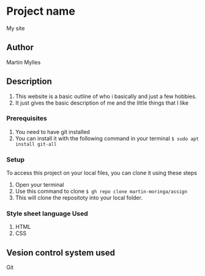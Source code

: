# Project name
My site 
## Author
Martin Mylles

## Description
1. This website  is a basic outline of who i basically and just a few hobbies.
2. It just gives the basic description of me and the little things that I like

### Prerequisites
1. You need to have git installed
2. You can install it with the following command in your terminal
`$ sudo apt install git-all`

### Setup
To access this project on your local files, you can clone it using these steps
1. Open your terminal
2. Use this command to clone `$ gh repo clone martin-moringa/assign`
3. This will clone the repositoty into your local folder.

### Style sheet language  Used
1. HTML
2. CSS

## Vesion control system used

Git
